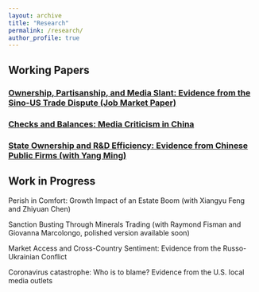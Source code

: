 ```yaml
---
layout: archive
title: "Research"
permalink: /research/
author_profile: true
---
```

## Working Papers

### [Ownership, Partisanship, and Media Slant: Evidence from the Sino-US Trade Dispute (Job Market Paper)](http://wumengecon.github.io/files/jmp.pdf)

##### 

### [Checks and Balances: Media Criticism in China](http://wumengecon.github.io/files/chinamedia.pdf)

### [State Ownership and R&D Efficiency: Evidence from Chinese Public Firms (with Yang Ming)](http://wumengecon.github.io/files/Yang_Wu_2021.pdf)

## Work in Progress

Perish in Comfort: Growth Impact of an Estate Boom (with Xiangyu Feng and Zhiyuan Chen)

Sanction Busting Through Minerals Trading (with Raymond Fisman and Giovanna Marcolongo, polished version available soon)

Market Access and Cross-Country Sentiment: Evidence from the Russo-Ukrainian Conflict

Coronavirus catastrophe: Who is to blame? Evidence from the U.S. local media outlets
